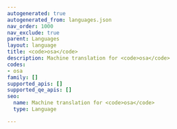 ```yaml
---
autogenerated: true
autogenerated_from: languages.json
nav_order: 1000
nav_exclude: true
parent: Languages
layout: language
title: <code>osa</code>
description: Machine translation for <code>osa</code>
codes:
- osa
family: []
supported_apis: []
supported_qe_apis: []
seo:
  name: Machine translation for <code>osa</code>
  type: Language

---
```


